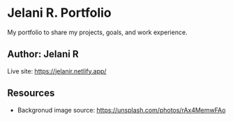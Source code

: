 # Jelani R. Portfolio

My portfolio to share my projects, goals, and work experience.

## Author: Jelani R

Live site: <https://jelanir.netlify.app/>

## Resources

* Backgronud image source: <https://unsplash.com/photos/rAx4MemwFAo>
